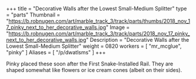 +++
title = "Decorative Walls after the Lowest Small-Medium Splitter"
type = "parts"
Thumbnail = "https://b.robnugen.com/art/marble_track_3/track/parts/thumbs/2018_nov_17_pinky_next_to_her_decorative_walls.jpg"
Image = "https://b.robnugen.com/art/marble_track_3/track/parts/2018_nov_17_pinky_next_to_her_decorative_walls.jpg"
Description = "Decorative Walls after the Lowest Small-Medium Splitter"
weight = 0820
workers = [
    "mr_mcglue",
    "pinky"
]
Aliases = [
    "/p/dwatlsms"
]
+++

Pinky placed these soon after the First Snake-Installed Rail.  They are shaped somewhat like flowers or ice cream cones (albeit on their sides).
